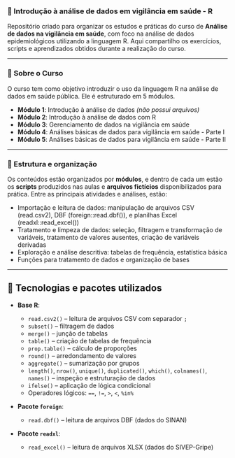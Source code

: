 ### 🧪 Introdução à análise de dados em vigilância em saúde - R

Repositório criado para organizar os estudos e práticas do curso de **Análise de dados na vigilância em saúde**, com foco na análise de dados epidemiológicos utilizando a linguagem R. 
Aqui compartilho os exercícios, scripts e aprendizados obtidos durante a realização do curso.

---

### 📘 Sobre o Curso

O curso tem como objetivo introduzir o uso da linguagem R na análise de dados em saúde pública. Ele é estruturado em 5 módulos.

- **Módulo 1**: Introdução à análise de dados *(não possui arquivos)*
- **Módulo 2**: Introdução à análise de dados com R
- **Módulo 3**: Gerenciamento de dados na vigilância em saúde
- **Módulo 4**: Análises básicas de dados para vigilância em saúde - Parte I
- **Módulo 5**: Análises básicas de dados para vigilância em saúde - Parte II

---

### 📁 Estrutura e organização

Os conteúdos estão organizados por **módulos**, e dentro de cada um estão os **scripts** produzidos nas aulas e **arquivos fictícios** disponibilizados para prática.
Entre as principais atividades e análises, estão:
- Importação e leitura de dados: manipulação de arquivos CSV (read.csv2), DBF (foreign::read.dbf()), e planilhas Excel (readxl::read_excel())
- Tratamento e limpeza de dados: seleção, filtragem e transformação de variáveis, tratamento de valores ausentes, criação de variáveis derivadas
- Exploração e análise descritiva: tabelas de frequência, estatística básica
- Funções para tratamento de dados e organização de bases
  
---

## 🧰 Tecnologias e pacotes utilizados

- **Base R**:
  - `read.csv2()` – leitura de arquivos CSV com separador `;`
  - `subset()` – filtragem de dados
  - `merge()` – junção de tabelas
  - `table()` – criação de tabelas de frequência
  - `prop.table()` – cálculo de proporções
  - `round()` – arredondamento de valores
  - `aggregate()` – sumarização por grupos
  - `length()`, `nrow()`, `unique()`, `duplicated()`, `which()`, `colnames()`, `names()` – inspeção e estruturação de dados
  - `ifelse()` – aplicação de lógica condicional
  - Operadores lógicos: `==`, `!=`, `>`, `<`, `%in%`

- **Pacote `foreign`**:
  - `read.dbf()` – leitura de arquivos DBF (dados do SINAN)

- **Pacote `readxl`**:
  - `read_excel()` – leitura de arquivos XLSX (dados do SIVEP-Gripe)
